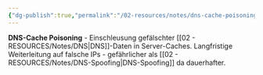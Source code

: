 ```yaml
---
{"dg-publish":true,"permalink":"/02-resources/notes/dns-cache-poisoning/","tags":["sicherheit/angriff","informatik/netzwerk/dns/vergiftung","informatik/netzwerk/dns","it-sicherheit"],"noteIcon":"","updated":"2025-09-10T16:35:12.319+02:00"}
---
```



**DNS-Cache Poisoning** - Einschleusung gefälschter [[02 - RESOURCES/Notes/DNS\|DNS]]-Daten in Server-Caches.
Langfristige Weiterleitung auf falsche IPs - gefährlicher als [[02 - RESOURCES/Notes/DNS-Spoofing\|DNS-Spoofing]] da dauerhafter.